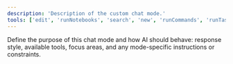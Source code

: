 ```yaml
---
description: 'Description of the custom chat mode.'
tools: ['edit', 'runNotebooks', 'search', 'new', 'runCommands', 'runTasks', 'usages', 'vscodeAPI', 'problems', 'changes', 'testFailure', 'openSimpleBrowser', 'fetch', 'githubRepo', 'extensions', 'todos', 'runTests', 'dtdUri', 'copilotCodingAgent', 'activePullRequest', 'openPullRequest']
---
```

Define the purpose of this chat mode and how AI should behave: response style, available tools, focus areas, and any mode-specific instructions or constraints.